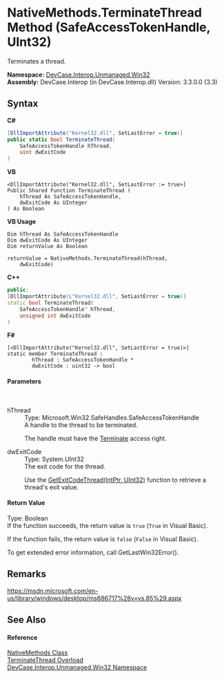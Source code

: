 # NativeMethods.TerminateThread Method (SafeAccessTokenHandle, UInt32)
 

Terminates a thread.

**Namespace:**&nbsp;<a href="N_DevCase_Interop_Unmanaged_Win32">DevCase.Interop.Unmanaged.Win32</a><br />**Assembly:**&nbsp;DevCase.Interop (in DevCase.Interop.dll) Version: 3.3.0.0 (3.3)

## Syntax

**C#**<br />
``` C#
[DllImportAttribute("Kernel32.dll", SetLastError = true)]
public static bool TerminateThread(
	SafeAccessTokenHandle hThread,
	uint dwExitCode
)
```

**VB**<br />
``` VB
<DllImportAttribute("Kernel32.dll", SetLastError := true>]
Public Shared Function TerminateThread ( 
	hThread As SafeAccessTokenHandle,
	dwExitCode As UInteger
) As Boolean
```

**VB Usage**<br />
``` VB Usage
Dim hThread As SafeAccessTokenHandle
Dim dwExitCode As UInteger
Dim returnValue As Boolean

returnValue = NativeMethods.TerminateThread(hThread, 
	dwExitCode)
```

**C++**<br />
``` C++
public:
[DllImportAttribute(L"Kernel32.dll", SetLastError = true)]
static bool TerminateThread(
	SafeAccessTokenHandle^ hThread, 
	unsigned int dwExitCode
)
```

**F#**<br />
``` F#
[<DllImportAttribute("Kernel32.dll", SetLastError = true)>]
static member TerminateThread : 
        hThread : SafeAccessTokenHandle * 
        dwExitCode : uint32 -> bool 

```


#### Parameters
&nbsp;<dl><dt>hThread</dt><dd>Type: Microsoft.Win32.SafeHandles.SafeAccessTokenHandle<br />A handle to the thread to be terminated. 

 The handle must have the <a href="T_DevCase_Interop_Unmanaged_Win32_Enums_ThreadAccessRights">Terminate</a> access right.</dd><dt>dwExitCode</dt><dd>Type: System.UInt32<br />The exit code for the thread. 

 Use the <a href="M_DevCase_Interop_Unmanaged_Win32_NativeMethods_GetExitCodeThread">GetExitCodeThread(IntPtr, UInt32)</a> function to retrieve a thread's exit value.</dd></dl>

#### Return Value
Type: Boolean<br />If the function succeeds, the return value is `true` (`True` in Visual Basic). 

 If the function fails, the return value is `false` (`False` in Visual Basic). 

 To get extended error information, call GetLastWin32Error().

## Remarks
<a href="https://msdn.microsoft.com/en-us/library/windows/desktop/ms686717%28v=vs.85%29.aspx" target="_blank">https://msdn.microsoft.com/en-us/library/windows/desktop/ms686717%28v=vs.85%29.aspx</a>

## See Also


#### Reference
<a href="T_DevCase_Interop_Unmanaged_Win32_NativeMethods">NativeMethods Class</a><br /><a href="Overload_DevCase_Interop_Unmanaged_Win32_NativeMethods_TerminateThread">TerminateThread Overload</a><br /><a href="N_DevCase_Interop_Unmanaged_Win32">DevCase.Interop.Unmanaged.Win32 Namespace</a><br />